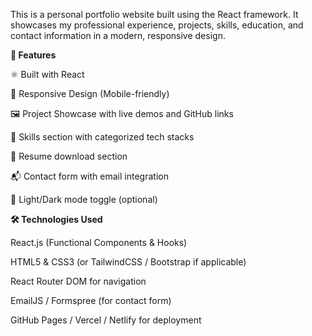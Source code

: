 This is a personal portfolio website built using the React framework. It showcases my professional experience, projects, skills, education, and contact information in a modern, responsive design.

**🚀 Features**

⚛️ Built with React

📱 Responsive Design (Mobile-friendly)

🖼️ Project Showcase with live demos and GitHub links

🧠 Skills section with categorized tech stacks

🧾 Resume download section

📬 Contact form with email integration

🌙 Light/Dark mode toggle (optional)


**🛠️ Technologies Used**

React.js (Functional Components & Hooks)

HTML5 & CSS3 (or TailwindCSS / Bootstrap if applicable)

React Router DOM for navigation

EmailJS / Formspree (for contact form)

GitHub Pages / Vercel / Netlify for deployment
